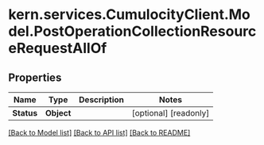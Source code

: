 # kern.services.CumulocityClient.Model.PostOperationCollectionResourceRequestAllOf

## Properties

Name | Type | Description | Notes
------------ | ------------- | ------------- | -------------
**Status** | **Object** |  | [optional] [readonly] 

[[Back to Model list]](../README.md#documentation-for-models) [[Back to API list]](../README.md#documentation-for-api-endpoints) [[Back to README]](../README.md)

